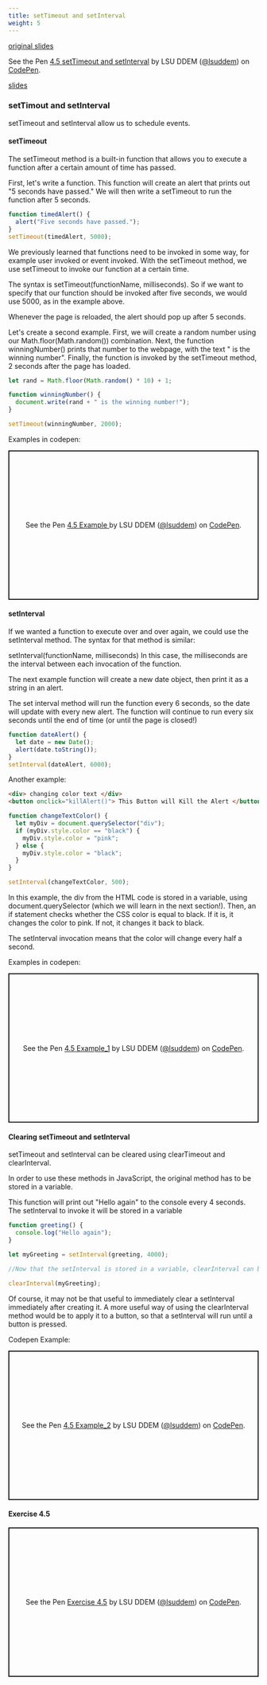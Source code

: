 ```yaml
---
title: setTimeout and setInterval
weight: 5
---
```


[original slides](../old_presentation4_5)

<p data-height="600" data-theme-id="33744" data-slug-hash="e63001f5784c5ecb48e1f04d6e5a8fc0" data-default-tab="js" data-user="lsuddem" data-embed-version="2" data-pen-title="4.5 setTimeout and setInterval" data-editable="true" class="codepen">See the Pen <a href="https://codepen.io/lsuddem/pen/dymGZXz/e63001f5784c5ecb48e1f04d6e5a8fc0">4.5 setTimeout and setInterval</a> by LSU DDEM (<a href="https://codepen.io/lsuddem">@lsuddem</a>) on <a href="https://codepen.io">CodePen</a>.</p>
<script async src="https://static.codepen.io/assets/embed/ei.js"></script>


[slides](../presentation4_5)

### setTimout and setInterval 

setTimeout and setInterval allow us to schedule events. 

#### setTimeout

The setTimeout method is a built-in function that allows you to execute a function after a certain amount of time has passed. 

First, let's write a function. This function will create an alert that prints out "5 seconds have passed." We will then write a setTimeout to run the function after 5 seconds. 

```js
function timedAlert() {
  alert("Five seconds have passed.");
}
setTimeout(timedAlert, 5000);
```

We previously learned that functions need to be invoked in some way, for example user invoked or event invoked. With the setTimeout method, we use setTimeout to invoke our function at a certain time. 

The syntax is setTimeout(functionName, milliseconds). So if we want to specify that our function should be invoked after five seconds, we would use 5000, as in the example above. 

Whenever the page is reloaded, the alert should pop up after 5 seconds.  

Let's create a second example. First, we will create a random number using our Math.floor(Math.random()) combination. Next, the function winningNumber() prints that number to the webpage, with the text " is the winning number". Finally, the function is invoked by the setTimeout method, 2 seconds after the page has loaded. 

```js
let rand = Math.floor(Math.random() * 10) + 1;

function winningNumber() {
  document.write(rand + " is the winning number!");
}

setTimeout(winningNumber, 2000);
```

Examples in codepen: 

<p class="codepen" data-height="300" data-default-tab="result" data-slug-hash="GgKrLgO" data-pen-title="4.5 Example " data-user="lsuddem" style="height: 300px; box-sizing: border-box; display: flex; align-items: center; justify-content: center; border: 2px solid; margin: 1em 0; padding: 1em;">
  <span>See the Pen <a href="https://codepen.io/lsuddem/pen/GgKrLgO">
  4.5 Example </a> by LSU DDEM (<a href="https://codepen.io/lsuddem">@lsuddem</a>)
  on <a href="https://codepen.io">CodePen</a>.</span>
</p>
<script async src="https://cpwebassets.codepen.io/assets/embed/ei.js"></script>

#### setInterval

If we wanted a function to execute over and over again, we could use the setInterval method. The syntax for that method is similar:

setInterval(functionName, milliseconds) In this case, the milliseconds are the interval between each invocation of the function. 

The next example function will create a new date object, then print it as a string in an alert. 

The set interval method will run the function every 6 seconds, so the date will update with every new alert. 
The function will continue to run every six seconds until the end of time (or until the page is closed!)

```js
function dateAlert() {
  let date = new Date();
  alert(date.toString());
}
setInterval(dateAlert, 6000);
```

Another example: 

```html
<div> changing color text </div>
<button onclick="killAlert()"> This Button will Kill the Alert </button>
```

```js
function changeTextColor() {
  let myDiv = document.querySelector("div");
  if (myDiv.style.color == "black") {
    myDiv.style.color = "pink";
  } else {
    myDiv.style.color = "black";
  }
}

setInterval(changeTextColor, 500);
```

In this example, the div from the HTML code is stored in a variable, using document.querySelector (which we will learn in the next section!). Then, an if statement checks whether the CSS color is equal to black. If it is, it changes the color to pink. If not, it changes it back to black. 

The setInterval invocation means that the color will change every half a second.

Examples in codepen: 

<p class="codepen" data-height="300" data-default-tab="result" data-slug-hash="bNbgJEx" data-pen-title="4.5 Example_1" data-user="lsuddem" style="height: 300px; box-sizing: border-box; display: flex; align-items: center; justify-content: center; border: 2px solid; margin: 1em 0; padding: 1em;">
  <span>See the Pen <a href="https://codepen.io/lsuddem/pen/bNbgJEx">
  4.5 Example_1</a> by LSU DDEM (<a href="https://codepen.io/lsuddem">@lsuddem</a>)
  on <a href="https://codepen.io">CodePen</a>.</span>
</p>
<script async src="https://cpwebassets.codepen.io/assets/embed/ei.js"></script>

#### Clearing setTimeout and setInterval

setTimeout and setInterval can be cleared using clearTimeout and clearInterval. 

In order to use these methods in JavaScript, the original method has to be stored in a variable. 

This function will print out "Hello again" to the console every 4 seconds. The setInterval to invoke it will be stored in a variable

```js
function greeting() {
  console.log("Hello again");
}

let myGreeting = setInterval(greeting, 4000);

//Now that the setInterval is stored in a variable, clearInterval can be used to stop it, like this:

clearInterval(myGreeting);
```

Of course, it may not be that useful to immediately clear a setInterval immediately after creating it. A more useful way of using the clearInterval method would be to apply it to a button, so that a setInterval will run until a button is pressed. 

Codepen Example: 

<p class="codepen" data-height="300" data-default-tab="result" data-slug-hash="MYgJRjN" data-pen-title="4.5 Example_2" data-user="lsuddem" style="height: 300px; box-sizing: border-box; display: flex; align-items: center; justify-content: center; border: 2px solid; margin: 1em 0; padding: 1em;">
  <span>See the Pen <a href="https://codepen.io/lsuddem/pen/MYgJRjN">
  4.5 Example_2</a> by LSU DDEM (<a href="https://codepen.io/lsuddem">@lsuddem</a>)
  on <a href="https://codepen.io">CodePen</a>.</span>
</p>
<script async src="https://cpwebassets.codepen.io/assets/embed/ei.js"></script>

#### Exercise 4.5

<p class="codepen" data-height="300" data-default-tab="result" data-slug-hash="pvzRBNm" data-pen-title="Exercise 4.5" data-user="lsuddem" style="height: 300px; box-sizing: border-box; display: flex; align-items: center; justify-content: center; border: 2px solid; margin: 1em 0; padding: 1em;">
  <span>See the Pen <a href="https://codepen.io/lsuddem/pen/pvzRBNm">
  Exercise 4.5</a> by LSU DDEM (<a href="https://codepen.io/lsuddem">@lsuddem</a>)
  on <a href="https://codepen.io">CodePen</a>.</span>
</p>
<script async src="https://public.codepenassets.com/embed/index.js"></script>